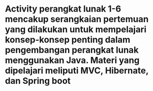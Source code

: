 # Activity perangkat lunak 1-6 mencakup serangkaian pertemuan yang dilakukan untuk mempelajari konsep-konsep penting dalam pengembangan perangkat lunak menggunakan Java. Materi yang dipelajari meliputi MVC, Hibernate, dan Spring boot
